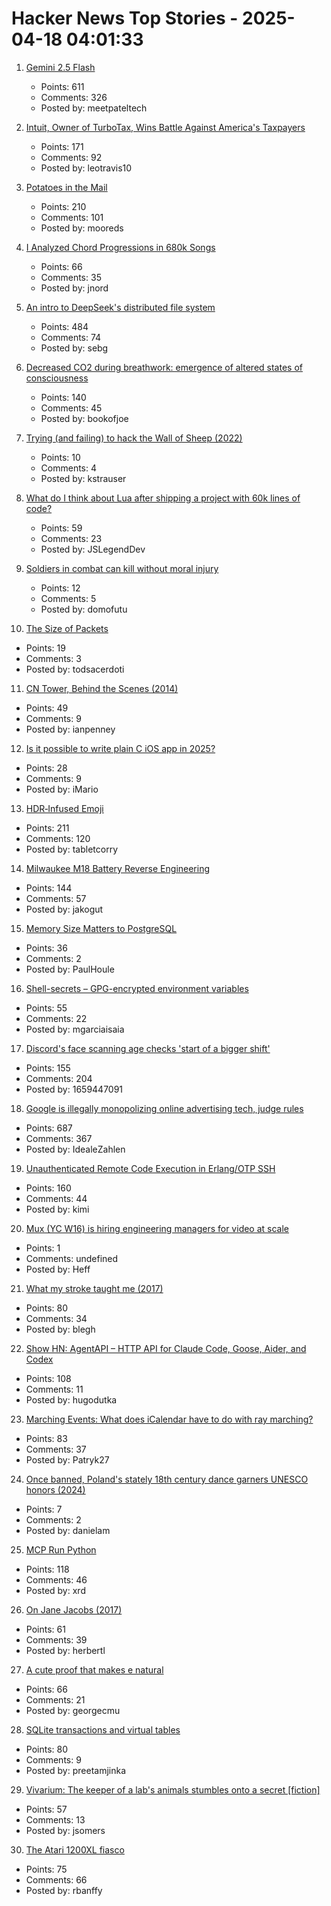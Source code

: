 # Hacker News Top Stories - 2025-04-18 04:01:33

1. [Gemini 2.5 Flash](https://developers.googleblog.com/en/start-building-with-gemini-25-flash/)
   - Points: 611
   - Comments: 326
   - Posted by: meetpateltech

2. [Intuit, Owner of TurboTax, Wins Battle Against America's Taxpayers](https://prospect.org/power/2025-04-17-intuit-turbotax-wins-battle-against-taxpayers-irs-direct-file/)
   - Points: 171
   - Comments: 92
   - Posted by: leotravis10

3. [Potatoes in the Mail](https://facts.usps.com/mailing-potatoes/)
   - Points: 210
   - Comments: 101
   - Posted by: mooreds

4. [I Analyzed Chord Progressions in 680k Songs](https://www.cantgetmuchhigher.com/p/i-analyzed-chord-progressions-in)
   - Points: 66
   - Comments: 35
   - Posted by: jnord

5. [An intro to DeepSeek's distributed file system](https://maknee.github.io/blog/2025/3FS-Performance-Journal-1/)
   - Points: 484
   - Comments: 74
   - Posted by: sebg

6. [Decreased CO2 during breathwork: emergence of altered states of consciousness](https://www.nature.com/articles/s44271-025-00247-0)
   - Points: 140
   - Comments: 45
   - Posted by: bookofjoe

7. [Trying (and failing) to hack the Wall of Sheep (2022)](https://honeypot.net/2022/08/21/trying-and-failing.html)
   - Points: 10
   - Comments: 4
   - Posted by: kstrauser

8. [What do I think about Lua after shipping a project with 60k lines of code?](https://blog.luden.io/what-do-i-think-about-lua-after-shipping-a-project-with-60-000-lines-of-code-bf72a1328733)
   - Points: 59
   - Comments: 23
   - Posted by: JSLegendDev

9. [Soldiers in combat can kill without moral injury](https://www.bps.org.uk/research-digest/soldiers-combat-can-kill-without-moral-injury)
   - Points: 12
   - Comments: 5
   - Posted by: domofutu

10. [The Size of Packets](https://www.potaroo.net/ispcol/2024-10/packet-sizes.html)
   - Points: 19
   - Comments: 3
   - Posted by: todsacerdoti

11. [CN Tower, Behind the Scenes (2014)](https://site.roadwolf.ca/categories/ue/cntower/)
   - Points: 49
   - Comments: 9
   - Posted by: ianpenney

12. [Is it possible to write plain C iOS app in 2025?](undefined)
   - Points: 28
   - Comments: 9
   - Posted by: iMario

13. [HDR‑Infused Emoji](https://sharpletters.net/2025/04/16/hdr-emoji/)
   - Points: 211
   - Comments: 120
   - Posted by: tabletcorry

14. [Milwaukee M18 Battery Reverse Engineering](https://quagmirerepair.com/milwaukee-m18-battery-reverse-engineering)
   - Points: 144
   - Comments: 57
   - Posted by: jakogut

15. [Memory Size Matters to PostgreSQL](https://pgdba.org/post/2025/04/size_matter/)
   - Points: 36
   - Comments: 2
   - Posted by: PaulHoule

16. [Shell-secrets – GPG-encrypted environment variables](https://github.com/waj/shell-secrets)
   - Points: 55
   - Comments: 22
   - Posted by: mgarciaisaia

17. [Discord's face scanning age checks 'start of a bigger shift'](https://www.bbc.com/news/articles/cjr75wypg0vo)
   - Points: 155
   - Comments: 204
   - Posted by: 1659447091

18. [Google is illegally monopolizing online advertising tech, judge rules](https://www.nytimes.com/2025/04/17/technology/google-ad-tech-antitrust-ruling.html)
   - Points: 687
   - Comments: 367
   - Posted by: IdealeZahlen

19. [Unauthenticated Remote Code Execution in Erlang/OTP SSH](https://nvd.nist.gov/vuln/detail/CVE-2025-32433)
   - Points: 160
   - Comments: 44
   - Posted by: kimi

20. [Mux (YC W16) is hiring engineering managers for video at scale](https://mux.com/jobs?j=em)
   - Points: 1
   - Comments: undefined
   - Posted by: Heff

21. [What my stroke taught me (2017)](https://nautil.us/what-my-stroke-taught-me-236544/)
   - Points: 80
   - Comments: 34
   - Posted by: blegh

22. [Show HN: AgentAPI – HTTP API for Claude Code, Goose, Aider, and Codex](https://github.com/coder/agentapi)
   - Points: 108
   - Comments: 11
   - Posted by: hugodutka

23. [Marching Events: What does iCalendar have to do with ray marching?](https://pwy.io/posts/marching-events/)
   - Points: 83
   - Comments: 37
   - Posted by: Patryk27

24. [Once banned, Poland's stately 18th century dance garners UNESCO honors (2024)](https://apnews.com/article/poland-unesco-heritage-polonaise-dance-culture-be337d9a1941d404f6ef1a1cee364e22)
   - Points: 7
   - Comments: 2
   - Posted by: danielam

25. [MCP Run Python](https://github.com/pydantic/pydantic-ai/tree/main/mcp-run-python)
   - Points: 118
   - Comments: 46
   - Posted by: xrd

26. [On Jane Jacobs (2017)](https://salmagundi.skidmore.edu/articles/75-on-jane-jacobs)
   - Points: 61
   - Comments: 39
   - Posted by: herbertl

27. [A cute proof that makes e natural](https://www.poshenloh.com/e/)
   - Points: 66
   - Comments: 21
   - Posted by: georgecmu

28. [SQLite transactions and virtual tables](https://misfra.me/2025/sqlite-transactions-and-virtual-tables/)
   - Points: 80
   - Comments: 9
   - Posted by: preetamjinka

29. [Vivarium: The keeper of a lab's animals stumbles onto a secret [fiction]](https://jsomers.net/vivarium/)
   - Points: 57
   - Comments: 13
   - Posted by: jsomers

30. [The Atari 1200XL fiasco](https://www.goto10retro.com/p/the-atari-1200xl-fiasco)
   - Points: 75
   - Comments: 66
   - Posted by: rbanffy

